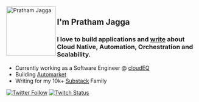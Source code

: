 <img align="left" width="130" height="130" alt="Pratham Jagga" src="https://sdk.bitmoji.com/render/panel/dc878a02-6c0d-4366-ab3b-b86a397e31ad-9abca207-e196-4c3e-8932-0fae4ce0c737-v1.png?transparent=1&palette=1"/>

## I'm Pratham Jagga
### I love to build applications and [write][write] about Cloud Native, Automation, Orchestration and Scalability. 
 - Currently working as a Software Engineer @ [cloudEQ][cloudEQ]
 - Building [Automarket][automarket]
 - Writing for my 10k+ [Substack][Substack] Family


[![Twitter Follow](https://img.shields.io/twitter/follow/prathamjagga123?color=%20%2300acee&label=Follow%20me%20on%20Twitter&style=for-the-badge)][twitter] [![Twitch Status](https://img.shields.io/twitch/status/prathamjagga?label=LiveStream&style=for-the-badge)][twitch]


[homepage]: https://linkedin.com/in/pratham-jagga
[twitter]: https://twitter.com/prathamjagga123
[twitch]: https://www.twitch.tv/prathamjagga
[reddit]: https://www.reddit.com/user/dani_akash_
[github]: https://github.com/daniakash
[about-bangalore]: https://www.google.com/search?q=bangalore
[oslash]: https://oslash.com
[automarket]: https://automarket-s42l.vercel.app/
[write]: https://dev.to/prathamjagga
[cloudEQ]: https://cloudeq.com
[Substack]: https://hipratham.substack.com
